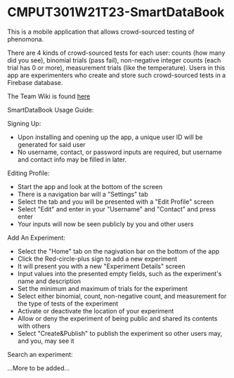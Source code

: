 # CMPUT301W21T23-SmartDataBook

This is a mobile application that allows crowd-sourced testing of phenomona. <br/>

There are 4 kinds of crowd-sourced tests for each user: counts (how many did you see), binomial trials (pass fail), non-negative integer counts (each trial has 0 or more), measurement trials (like the temperature). Users in this app are experimenters who create and store such crowd-sourced tests in a Firebase database. <br/>

The Team Wiki is found [here](https://github.com/CMPUT301W21T23/CMPUT301W21T23-SmartDataBook/wiki)

SmartDataBook Usage Guide:

Signing Up:
  - Upon installing and opening up the app, a unique user ID will be generated for said user
  - No username, contact, or password inputs are required, but username and contact info may be filled in later.

Editing Profile:
  - Start the app and look at the bottom of the screen
  - There is a navigation bar will a "Settings" tab
  - Select the tab and you will be presented with a "Edit Profile" screen
  - Select "Edit" and enter in your "Username" and "Contact" and press enter
  - Your inputs will now be seen publicly by you and other users

Add An Experiment:
  - Select the "Home" tab on the nagivation bar on the bottom of the app
  - Click the Red-circle-plus sign to add a new experiment
  - It will present you with a new "Experiment Details" screen 
  - Input values into the presented empty fields, such as the experiment's name and description
  - Set the minimum and maximum of trials for the experiment
  - Select either binomial, count, non-negative count, and measurement for the type of tests of the experiment
  - Activate or deactivate the location of your experiment
  - Allow or deny the experiment of being public and shared its contents with others
  - Select "Create&Publish" to publish the experiment so other users may, and you, may see it


Search an experiment:
  

...More to be added...
